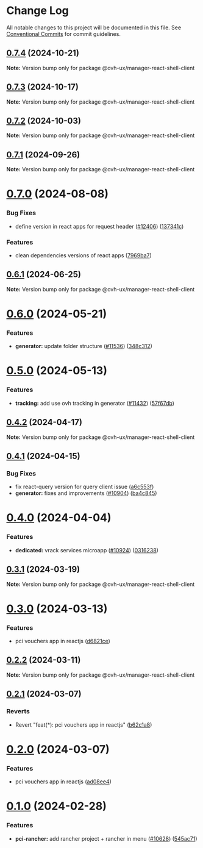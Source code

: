 # Change Log

All notable changes to this project will be documented in this file.
See [Conventional Commits](https://conventionalcommits.org) for commit guidelines.

## [0.7.4](https://github.com/ovh/manager/compare/@ovh-ux/manager-react-shell-client@0.7.3...@ovh-ux/manager-react-shell-client@0.7.4) (2024-10-21)

**Note:** Version bump only for package @ovh-ux/manager-react-shell-client





## [0.7.3](https://github.com/ovh/manager/compare/@ovh-ux/manager-react-shell-client@0.7.2...@ovh-ux/manager-react-shell-client@0.7.3) (2024-10-17)

**Note:** Version bump only for package @ovh-ux/manager-react-shell-client





## [0.7.2](https://github.com/ovh/manager/compare/@ovh-ux/manager-react-shell-client@0.7.1...@ovh-ux/manager-react-shell-client@0.7.2) (2024-10-03)

**Note:** Version bump only for package @ovh-ux/manager-react-shell-client





## [0.7.1](https://github.com/ovh/manager/compare/@ovh-ux/manager-react-shell-client@0.7.0...@ovh-ux/manager-react-shell-client@0.7.1) (2024-09-26)

**Note:** Version bump only for package @ovh-ux/manager-react-shell-client





# [0.7.0](https://github.com/ovh/manager/compare/@ovh-ux/manager-react-shell-client@0.6.1...@ovh-ux/manager-react-shell-client@0.7.0) (2024-08-08)


### Bug Fixes

* define version in react apps for request header ([#12406](https://github.com/ovh/manager/issues/12406)) ([137341c](https://github.com/ovh/manager/commit/137341c121df3077139fbce953b36989ad779f12))


### Features

* clean dependencies versions of react apps ([7969ba7](https://github.com/ovh/manager/commit/7969ba70f9e03033271a48a5bd0021484ea36263))





## [0.6.1](https://github.com/ovh/manager/compare/@ovh-ux/manager-react-shell-client@0.6.0...@ovh-ux/manager-react-shell-client@0.6.1) (2024-06-25)

**Note:** Version bump only for package @ovh-ux/manager-react-shell-client





# [0.6.0](https://github.com/ovh/manager/compare/@ovh-ux/manager-react-shell-client@0.5.0...@ovh-ux/manager-react-shell-client@0.6.0) (2024-05-21)


### Features

* **generator:** update folder structure ([#11536](https://github.com/ovh/manager/issues/11536)) ([348c312](https://github.com/ovh/manager/commit/348c3128139ddb5dc92fc330744f71624c693a2b))





# [0.5.0](https://github.com/ovh/manager/compare/@ovh-ux/manager-react-shell-client@0.4.2...@ovh-ux/manager-react-shell-client@0.5.0) (2024-05-13)


### Features

* **tracking:** add use ovh tracking in generator ([#11432](https://github.com/ovh/manager/issues/11432)) ([57f67db](https://github.com/ovh/manager/commit/57f67db062a73ae210974f0d30e382b77505466c))





## [0.4.2](https://github.com/ovh/manager/compare/@ovh-ux/manager-react-shell-client@0.4.1...@ovh-ux/manager-react-shell-client@0.4.2) (2024-04-17)

**Note:** Version bump only for package @ovh-ux/manager-react-shell-client





## [0.4.1](https://github.com/ovh/manager/compare/@ovh-ux/manager-react-shell-client@0.4.0...@ovh-ux/manager-react-shell-client@0.4.1) (2024-04-15)


### Bug Fixes

* fix react-query version for query client issue ([a6c553f](https://github.com/ovh/manager/commit/a6c553fe33a0fc1964f3e8a8cfe3361ded40e03d))
* **generator:** fixes and improvements ([#10904](https://github.com/ovh/manager/issues/10904)) ([ba4c845](https://github.com/ovh/manager/commit/ba4c84573128923f67c996c98039ca5dc7133457))





# [0.4.0](https://github.com/ovh/manager/compare/@ovh-ux/manager-react-shell-client@0.3.1...@ovh-ux/manager-react-shell-client@0.4.0) (2024-04-04)


### Features

* **dedicated:** vrack services microapp ([#10924](https://github.com/ovh/manager/issues/10924)) ([0316238](https://github.com/ovh/manager/commit/0316238dbaa0729c9c925efa902b4d657351e329))





## [0.3.1](https://github.com/ovh/manager/compare/@ovh-ux/manager-react-shell-client@0.3.0...@ovh-ux/manager-react-shell-client@0.3.1) (2024-03-19)

**Note:** Version bump only for package @ovh-ux/manager-react-shell-client





# [0.3.0](https://github.com/ovh/manager/compare/@ovh-ux/manager-react-shell-client@0.2.2...@ovh-ux/manager-react-shell-client@0.3.0) (2024-03-13)


### Features

* pci vouchers app in reactjs ([d6821ce](https://github.com/ovh/manager/commit/d6821cecd3bde7d884054d8e782e9a1e9dbfddac))





## [0.2.2](https://github.com/ovh/manager/compare/@ovh-ux/manager-react-shell-client@0.2.1...@ovh-ux/manager-react-shell-client@0.2.2) (2024-03-11)

**Note:** Version bump only for package @ovh-ux/manager-react-shell-client





## [0.2.1](https://github.com/ovh/manager/compare/@ovh-ux/manager-react-shell-client@0.2.0...@ovh-ux/manager-react-shell-client@0.2.1) (2024-03-07)


### Reverts

* Revert "feat(*): pci vouchers app in reactjs" ([b62c1a8](https://github.com/ovh/manager/commit/b62c1a8b1cfe63dbc420b660667209c324ffa9ab))





# [0.2.0](https://github.com/ovh/manager/compare/@ovh-ux/manager-react-shell-client@0.1.0...@ovh-ux/manager-react-shell-client@0.2.0) (2024-03-07)


### Features

* pci vouchers app in reactjs ([ad08ee4](https://github.com/ovh/manager/commit/ad08ee4618d6243328eee76af7d1bd459a1a7d83))





# [0.1.0](https://github.com/ovh/manager/compare/@ovh-ux/manager-react-shell-client@0.0.0...@ovh-ux/manager-react-shell-client@0.1.0) (2024-02-28)


### Features

* **pci-rancher:** add rancher project + rancher in menu ([#10628](https://github.com/ovh/manager/issues/10628)) ([545ac71](https://github.com/ovh/manager/commit/545ac719b60602f6b53bbdc54d0dc9a704ea7bf8))
